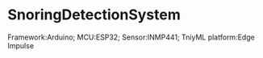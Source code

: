 # SnoringDetectionSystem
Framework:Arduino;  MCU:ESP32;  Sensor:INMP441;  TniyML platform:Edge Impulse
